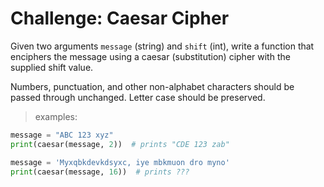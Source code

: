 # Challenge: Caesar Cipher

Given two arguments `message` (string) and `shift` (int), write a function that enciphers the message using a caesar (substitution) cipher with the supplied shift value.

Numbers, punctuation, and other non-alphabet characters should be passed through unchanged.
Letter case should be preserved.

> examples:
```python
message = "ABC 123 xyz"
print(caesar(message, 2))  # prints "CDE 123 zab"

message = 'Myxqbkdevkdsyxc, iye mbkmuon dro myno'
print(caesar(message, 16))  # prints ???
```

